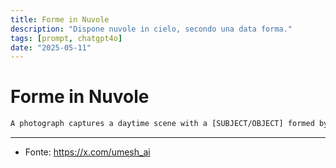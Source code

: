 ```yaml
---
title: Forme in Nuvole
description: "Dispone nuvole in cielo, secondo una data forma."
tags: [prompt, chatgpt4o]
date: "2025-05-11"
---
```


# Forme in Nuvole

```txt
A photograph captures a daytime scene with a [SUBJECT/OBJECT] formed by scattered clouds in the sky, positioned above a [LOCATION]
```

---

- Fonte: https://x.com/umesh_ai